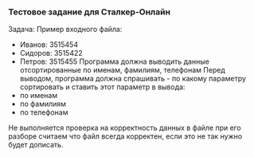 ### Тестовое задание для Сталкер-Онлайн

Задача:
Пример входного файла:
* Иванов: 3515454
* Сидоров: 3515422
* Петров: 3515455
Программа должна выводить данные отсортированные по именам, фамилиям, телефонам
Перед выводом, программа должна спрашивать - по какому параметру сортировать и ставить этот параметр в вывода:
* по именам
* по фамилиям
* по телефонам

Не выполняется проверка на корректность данных в файле при его разборе
считаем что файл всегда корректен, если это не так нужно будет дописать.